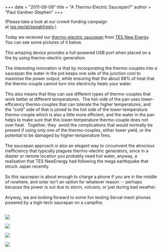 +++
date = "2011-09-08"
title = "A Thermo-Electric Saucepan?"
author = "Paul Gardner-Stephen"
+++

<div class="post-body entry-content" id="post-body-5406528246500601549" itemprop="description articleBody">
(Please take a look at our crowd-funding campaign at <a href="http://igg.me/at/speakfreely">igg.me/at/speakfreely</a>.)<br/>
<br/>
Today we received our <a href="http://tes-ne.com/English/03_product_e.html">thermo-electric saucepan</a> from <a href="http://tes-ne.com/">TES New Energy</a>. You can see some pictures of it below.<br/>
<br/>
This amazing device provides a full-powered USB port when placed on a fire by using thermo-electric generation. <br/>
<br/>
The interesting innovation is that by incorporating the thermo-couples into a saucepan the water in the pot keeps one side of the junction cool to maximise the power output, while ensuring that the about 98% of heat that the thermo-couple cannot turn into electricity heats your water. <br/>
<br/>
This also means that they can use different types of thermo-couples that work better at different temperatures.  The hot-side of the pan uses lower-efficiency thermo-couples that can tolerate the higher temperatures, and the "cold" side of that is joined to the hot side of the lower-temperature thermo-couple which is also a little more efficient, and the water in the pan helps to make sure that this lower-temperature thermo-couple does not over heat.  Together, they  avoid the complications that would normally be present if using only one of the thermo-couples, either lower yield, or the potential to be damaged by higher-temperature fires.<br/>
<br/>
The saucepan approach is also an elegant way to circumvent the atrocious inefficiency that typically plagues thermo-electric generators, since in a diaster or remote location you probably need hot water, anyway, a realisation that TES NewEnergy had following the mega earthquake that struck Japan recently.<br/>
<br/>
So this saucepan is about enough to charge a phone if you are in the middle of nowhere, and solar isn't an option for whatever reason -- perhaps because the power is out due to storm, volcano, or just during bad weather.<br/>
<br/>
Anyway, we are looking forward to some fun testing Serval mesh phones powered by a high-tech saucepan on a campfire.<br/>
<br/>

<a href="http://1.bp.blogspot.com/-uE8-2-Z_Onc/TmhvVS8fdQI/AAAAAAAAACk/kTTOUH-m5jc/s1600/IMG_20110908_165904.jpg"><img src="http://1.bp.blogspot.com/-uE8-2-Z_Onc/TmhvVS8fdQI/AAAAAAAAACk/kTTOUH-m5jc/s320/IMG_20110908_165904.jpg"/></a>
<br/>

<a href="http://4.bp.blogspot.com/-AP9bIXESCl8/TmhvYR5kg8I/AAAAAAAAACo/7XilHyxx1iA/s1600/IMG_20110908_165852.jpg"><img src="http://4.bp.blogspot.com/-AP9bIXESCl8/TmhvYR5kg8I/AAAAAAAAACo/7XilHyxx1iA/s320/IMG_20110908_165852.jpg"/></a>
<br/>

<a href="http://3.bp.blogspot.com/-EME7lp0LBOQ/TmhvZbfZiCI/AAAAAAAAACs/RODv8q1QnwE/s1600/IMG_20110908_165829.jpg"><img src="http://3.bp.blogspot.com/-EME7lp0LBOQ/TmhvZbfZiCI/AAAAAAAAACs/RODv8q1QnwE/s320/IMG_20110908_165829.jpg"/></a>
<br/>

<a href="http://2.bp.blogspot.com/-eui6d068N6I/TmhvagalDQI/AAAAAAAAACw/vVBpzANQnY8/s1600/IMG_20110908_165813.jpg"><img src="http://2.bp.blogspot.com/-eui6d068N6I/TmhvagalDQI/AAAAAAAAACw/vVBpzANQnY8/s320/IMG_20110908_165813.jpg"/></a>
<div></div>
</div>